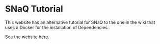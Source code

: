 # SNaQ Tutorial

This website has an alternative tutorial for SNaQ to the one in the wiki that uses a Docker for the installation of Dependencies.

See the website [here]().